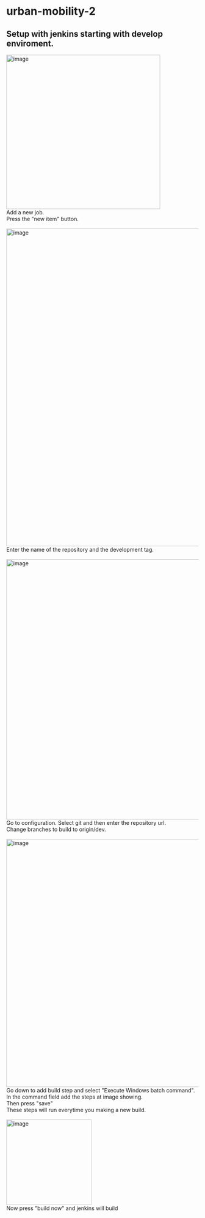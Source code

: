# urban-mobility-2
## Setup with jenkins starting with develop enviroment.

<img width="403" alt="image" src="https://github.com/nilsson46/urban-mobility-2/assets/105226137/a859b591-61fc-4578-8a04-79b9efd45b4b">
<br />
Add a new job. 
<br />
Press the "new item" button. 
<br />
<br />
<img width="830" alt="image" src="https://github.com/nilsson46/urban-mobility-2/assets/105226137/0c25a40f-d51c-4688-a81e-f969c157b69e">
<br />
Enter the name of the repository and the development tag.
<br />
<br />

<img width="680" alt="image" src="https://github.com/nilsson46/urban-mobility-2/assets/105226137/1248d397-439a-45c8-befc-5adc3d858515">
<br />
Go to configuration. Select git and then enter the repository url. 
<br />
Change branches to build to origin/dev.
<br />
<br />

<img width="648" alt="image" src="https://github.com/nilsson46/urban-mobility-2/assets/105226137/c66fc698-b4a6-42ce-b96c-dff93b5cd87b">
<br />
Go down to add build step and select "Execute Windows batch command".
<br />
In the command field add the steps at image showing.
<br />
Then press "save"
<br />
These steps will run everytime you making a new build.
<br />
<br />
<img width="223" alt="image" src="https://github.com/nilsson46/urban-mobility-2/assets/105226137/5a1df599-c4d6-4ed1-a293-fe3f99bc0503">
<br />
Now press "build now" and jenkins will build



